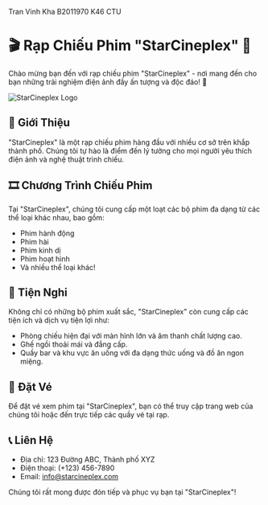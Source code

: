Tran Vinh Kha B2011970 K46 CTU 
# 🎬 Rạp Chiếu Phim "StarCineplex" 🍿

Chào mừng bạn đến với rạp chiếu phim "StarCineplex" - nơi mang đến cho bạn những trải nghiệm điện ảnh đầy ấn tượng và độc đáo! 🌟

![StarCineplex Logo](link_to_logo.png)

## 🎥 Giới Thiệu

"StarCineplex" là một rạp chiếu phim hàng đầu với nhiều cơ sở trên khắp thành phố. Chúng tôi tự hào là điểm đến lý tưởng cho mọi người yêu thích điện ảnh và nghệ thuật trình chiếu.

## 🎞️ Chương Trình Chiếu Phim

Tại "StarCineplex", chúng tôi cung cấp một loạt các bộ phim đa dạng từ các thể loại khác nhau, bao gồm:

- Phim hành động
- Phim hài
- Phim kinh dị
- Phim hoạt hình
- Và nhiều thể loại khác!

## 🍿 Tiện Nghi

Không chỉ có những bộ phim xuất sắc, "StarCineplex" còn cung cấp các tiện ích và dịch vụ tiện lợi như:

- Phòng chiếu hiện đại với màn hình lớn và âm thanh chất lượng cao.
- Ghế ngồi thoải mái và đẳng cấp.
- Quầy bar và khu vực ăn uống với đa dạng thức uống và đồ ăn ngon miệng.

## 🎫 Đặt Vé

Để đặt vé xem phim tại "StarCineplex", bạn có thể truy cập trang web của chúng tôi hoặc đến trực tiếp các quầy vé tại rạp.

## 📞 Liên Hệ

- Địa chỉ: 123 Đường ABC, Thành phố XYZ
- Điện thoại: (+123) 456-7890
- Email: info@starcineplex.com

Chúng tôi rất mong được đón tiếp và phục vụ bạn tại "StarCineplex"!

